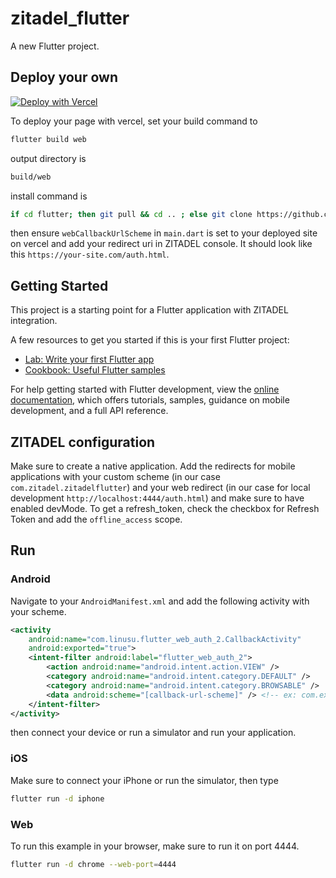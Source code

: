 # zitadel_flutter

A new Flutter project.

## Deploy your own

[![Deploy with Vercel](https://vercel.com/button)](https://vercel.com/new/clone?repository-url=https%3A%2F%2Fgithub.com%2Fzitadel%2Fzitadel_flutter)

To deploy your page with vercel, set your build command to

```bash
flutter build web
```

output directory is

```bash
build/web
```

install command is

```bash
if cd flutter; then git pull && cd .. ; else git clone https://github.com/flutter/flutter.git; fi && ls && flutter/bin/flutter doctor && flutter/bin/flutter clean && flutter/bin/flutter config --enable-web
```

then ensure `webCallbackUrlScheme` in `main.dart` is set to your deployed site on vercel and add your redirect uri in ZITADEL console. It should look like this `https://your-site.com/auth.html`.

## Getting Started

This project is a starting point for a Flutter application with ZITADEL integration.

A few resources to get you started if this is your first Flutter project:

- [Lab: Write your first Flutter app](https://docs.flutter.dev/get-started/codelab)
- [Cookbook: Useful Flutter samples](https://docs.flutter.dev/cookbook)

For help getting started with Flutter development, view the
[online documentation](https://docs.flutter.dev/), which offers tutorials,
samples, guidance on mobile development, and a full API reference.

## ZITADEL configuration

Make sure to create a native application. Add the redirects for mobile applications with your custom scheme (in our case `com.zitadel.zitadelflutter`) and your web redirect (in our case for local development `http://localhost:4444/auth.html`) and make sure to have enabled devMode.
To get a refresh_token, check the checkbox for Refresh Token and add the `offline_access` scope.

## Run

### Android

Navigate to your `AndroidManifest.xml` and add the following activity with your scheme.

```xml
<activity
    android:name="com.linusu.flutter_web_auth_2.CallbackActivity"
    android:exported="true">
    <intent-filter android:label="flutter_web_auth_2">
        <action android:name="android.intent.action.VIEW" />
        <category android:name="android.intent.category.DEFAULT" />
        <category android:name="android.intent.category.BROWSABLE" />
        <data android:scheme="[callback-url-scheme]" /> <!-- ex: com.example.zitadelflutter -->
    </intent-filter>
</activity>
```

then connect your device or run a simulator and run your application.

### iOS

Make sure to connect your iPhone or run the simulator, then type

```bash
flutter run -d iphone
```

### Web

To run this example in your browser, make sure to run it on port 4444.

```bash
flutter run -d chrome --web-port=4444
```
